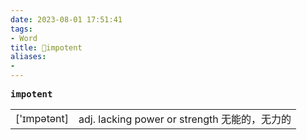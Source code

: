 ```yaml
---
date: 2023-08-01 17:51:41
tags: 
- Word
title: 📖impotent
aliases: 
- 
---
```


<pre><strong>impotent</strong></pre>
|   |   |
|---|---|
|['ɪmpətənt]|adj. lacking power or strength ⽆能的，⽆⼒的|